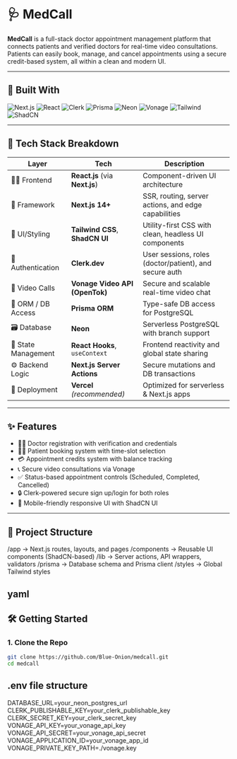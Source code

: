 # 🩺 MedCall

**MedCall** is a full-stack doctor appointment management platform that connects patients and verified doctors for real-time video consultations. Patients can easily book, manage, and cancel appointments using a secure credit-based system, all within a clean and modern UI.

---

## 🚀 Built With

![Next.js](https://img.shields.io/badge/Next.js-000?style=for-the-badge&logo=nextdotjs&logoColor=white)
![React](https://img.shields.io/badge/React-20232A?style=for-the-badge&logo=react&logoColor=61DAFB)
![Clerk](https://img.shields.io/badge/Clerk-3E2EFF?style=for-the-badge&logo=clerk&logoColor=white)
![Prisma](https://img.shields.io/badge/Prisma-2D3748?style=for-the-badge&logo=prisma&logoColor=white)
![Neon](https://img.shields.io/badge/Neon-008AFF?style=for-the-badge&logo=data:image/svg+xml;base64,...&logoColor=white)
![Vonage](https://img.shields.io/badge/Vonage-000000?style=for-the-badge&logo=vonage&logoColor=white)
![Tailwind](https://img.shields.io/badge/Tailwind_CSS-38B2AC?style=for-the-badge&logo=tailwind-css&logoColor=white)
![ShadCN](https://img.shields.io/badge/ShadCN_UI-1E293B?style=for-the-badge)

---

## 🧠 Tech Stack Breakdown

| Layer               | Tech                         | Description |
|--------------------|------------------------------|-------------|
| 🧑‍💻 Frontend       | **React.js** (via **Next.js**) | Component-driven UI architecture |
| 🧭 Framework        | **Next.js 14+**              | SSR, routing, server actions, and edge capabilities |
| 🎨 UI/Styling       | **Tailwind CSS**, **ShadCN UI** | Utility-first CSS with clean, headless UI components |
| 👥 Authentication   | **Clerk.dev**                | User sessions, roles (doctor/patient), and secure auth |
| 💬 Video Calls      | **Vonage Video API (OpenTok)** | Secure and scalable real-time video chat |
| 💾 ORM / DB Access  | **Prisma ORM**               | Type-safe DB access for PostgreSQL |
| 🗃 Database         | **Neon**                     | Serverless PostgreSQL with branch support |
| 🔁 State Management | **React Hooks**, `useContext` | Frontend reactivity and global state sharing |
| ⚙ Backend Logic     | **Next.js Server Actions**   | Secure mutations and DB transactions |
| 🚀 Deployment       | **Vercel** *(recommended)*    | Optimized for serverless & Next.js apps |

---

## ✨ Features

- 👨‍⚕️ Doctor registration with verification and credentials
- 👩‍🦰 Patient booking system with time-slot selection
- 💳 Appointment credits system with balance tracking
- 📞 Secure video consultations via Vonage
- ✅ Status-based appointment controls (Scheduled, Completed, Cancelled)
- 🔒 Clerk-powered secure sign up/login for both roles
- 📲 Mobile-friendly responsive UI with ShadCN UI

---

## 📂 Project Structure

/app → Next.js routes, layouts, and pages
/components → Reusable UI components (ShadCN-based)
/lib → Server actions, API wrappers, validators
/prisma → Database schema and Prisma client
/styles → Global Tailwind styles

yaml
---

## 🛠️ Getting Started

### 1. Clone the Repo

```bash
git clone https://github.com/Blue-Onion/medcall.git
cd medcall
```
## .env file structure
DATABASE_URL=your_neon_postgres_url
CLERK_PUBLISHABLE_KEY=your_clerk_publishable_key
CLERK_SECRET_KEY=your_clerk_secret_key
VONAGE_API_KEY=your_vonage_api_key
VONAGE_API_SECRET=your_vonage_api_secret
VONAGE_APPLICATION_ID=your_vonage_app_id
VONAGE_PRIVATE_KEY_PATH=./vonage.key 